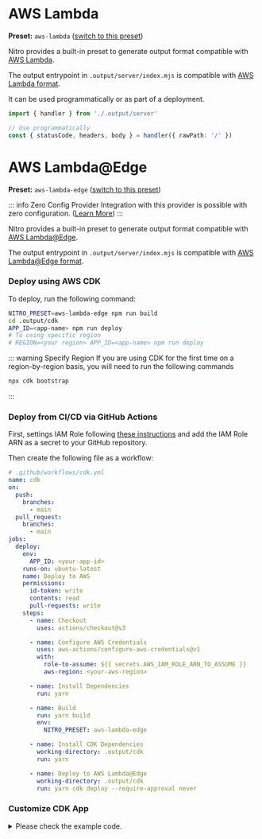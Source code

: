# AWS Lambda

**Preset:** `aws-lambda` ([switch to this preset](/deploy/#changing-the-deployment-preset))

Nitro provides a built-in preset to generate output format compatible with [AWS Lambda](https://aws.amazon.com/lambda/).

The output entrypoint in `.output/server/index.mjs` is compatible with [AWS Lambda format](https://docs.aws.amazon.com/lex/latest/dg/lambda-input-response-format.html).

It can be used programmatically or as part of a deployment.

```ts
import { handler } from './.output/server'

// Use programmatically
const { statusCode, headers, body } = handler({ rawPath: '/' })
```

# AWS Lambda@Edge

**Preset:** `aws-lambda-edge` ([switch to this preset](/deploy/#changing-the-deployment-preset))

::: info Zero Config Provider
Integration with this provider is possible with zero configuration. ([Learn More](/deploy/#zero-config-providers))
:::

Nitro provides a built-in preset to generate output format compatible with [AWS Lambda@Edge](https://docs.aws.amazon.com/lambda/latest/dg/lambda-edge.html).

The output entrypoint in `.output/server/index.mjs` is compatible with [AWS Lambda@Edge format](https://docs.aws.amazon.com/AmazonCloudFront/latest/DeveloperGuide/lambda-event-structure.html).

### Deploy using AWS CDK

To deploy, run the following command:

```sh
NITRO_PRESET=aws-lambda-edge npm run build
cd .output/cdk
APP_ID=<app-name> npm run deploy
# To using specific region
# REGION=<your region> APP_ID=<app-name> npm run deploy
```

::: warning Specify Region
If you are using CDK for the first time on a region-by-region basis, you will need to run the following commands
```sh
npx cdk bootstrap
```
:::

### Deploy from CI/CD via GitHub Actions

First, settings IAM Role following [these instructions](https://github.com/aws-actions/configure-aws-credentials#assuming-a-role) and add the IAM Role ARN as a secret to your GitHub repository.

Then create the following file as a workflow:

```yml
# .github/workflows/cdk.yml
name: cdk
on:
  push:
    branches:
      - main
  pull_request:
    branches:
      - main
jobs:
  deploy:
    env:
      APP_ID: <your-app-id>
    runs-on: ubuntu-latest
    name: Deploy to AWS
    permissions:
      id-token: write
      contents: read
      pull-requests: write
    steps:
      - name: Checkout
        uses: actions/checkout@v3

      - name: Configure AWS Credentials
        uses: aws-actions/configure-aws-credentials@v1
        with:
          role-to-assume: ${{ secrets.AWS_IAM_ROLE_ARN_TO_ASSUME }}
          aws-region: <your-aws-region>

      - name: Install Dependencies
        run: yarn

      - name: Build
        run: yarn build
        env:
          NITRO_PRESET: aws-lambda-edge

      - name: Install CDK Dependencies
        working-directory: .output/cdk
        run: yarn

      - name: Deploy to AWS Lambda@Edge
        working-directory: .output/cdk
        run: yarn cdk deploy --require-approval never
```

### Customize CDK App

<details>
<summary>Please check the example code.</summary>
<div>

The following code is an example of deploying a Nuxt3 project to CloudFront and Lambda@Edge with [AWS CDK](https://github.com/aws/aws-cdk). Using this stack, paths under `_nuxt/` (static assets) will get their data from the S3 origin, and all other paths will be resolved by Lambda@Edge.

```ts
import { spawnSync } from "child_process";
import { CfnOutput, DockerImage, RemovalPolicy, Stack, StackProps } from "aws-cdk-lib";
import * as cloudfront from "aws-cdk-lib/aws-cloudfront";
import * as origins from "aws-cdk-lib/aws-cloudfront-origins";
import * as lambda from "aws-cdk-lib/aws-lambda";
import * as s3 from "aws-cdk-lib/aws-s3";
import * as s3deployment from "aws-cdk-lib/aws-s3-deployment";
import { Construct } from "constructs";
import { NitroAsset } from "./nitro-asset";

export class NitroLambdaEdgeStack extends Stack {
  constructor(scope: Construct, id: string, props?: StackProps) {
    super(scope, id, props);

    const nitro = new NitroAsset(this, "NitroAsset", {
      path: "<path-to-your-nitro-app-project>",
      exclude: ["cdk"],
      // uncomment this code to building nitro app in CDK app
      // bundling: {
      //   workingDirectory: "<path-to-your-nitro-app-project>",
      //   image: DockerImage.fromRegistry('node:lts'),
      //   local: {
      //     tryBundle(outputDir, options) {
      //       const spawnOptions =  {
      //         stdio: "inherit" as const,
      //         cwd: options.workingDirectory
      //       }
      //       spawnSync('yarn', ['install'], spawnOptions)
      //       spawnSync('yarn', ['build'], spawnOptions)
      //       spawnSync('cp', ['-Rf', '.output', outputDir], spawnOptions)
      //       return true
      //     },
      //   }
      // }
    });
    const edgeFunction = new cloudfront.experimental.EdgeFunction(
      this,
      "EdgeFunction",
      {
        runtime: lambda.Runtime.NODEJS_16_X,
        handler: "index.handler",
        code: nitro.serverHandler,
      }
    );
    const bucket = new s3.Bucket(this, "Bucket", {
      removalPolicy: RemovalPolicy.DESTROY,
      autoDeleteObjects: true,
    });
    const s3Origin = new origins.S3Origin(bucket);
    const distribution = new cloudfront.Distribution(this, "Distribution", {
      defaultBehavior: {
        origin: s3Origin,
        edgeLambdas: [
          {
            functionVersion: edgeFunction.currentVersion,
            eventType: cloudfront.LambdaEdgeEventType.ORIGIN_REQUEST,
          },
        ],
      },
      additionalBehaviors: nitro.staticAsset.resolveCloudFrontBehaviors({
        resolve: () => ({
          origin: s3Origin,
        }),
      }),
    });
    new s3deployment.BucketDeployment(this, "Deployment", {
      sources: [nitro.staticAsset],
      destinationBucket: bucket,
      distribution,
    });
    new CfnOutput(this, "URL", {
      value: `https://${distribution.distributionDomainName}`,
    });
  }
}
```

::: warning Specify Region
Note that the region must be specified when using the code above.
:::

```ts
const app = new cdk.App();
new NitroLambdaEdgeStack(app, "NitroLambdaEdgeStack", {
  env: {
    region: "your AWS region", // need this line
  },
});
```

</div>
</details>